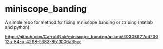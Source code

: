 # miniscope_banding
A simple repo for method for fixing miniscope banding or striping (matlab and python)


https://github.com/GarrettBlair/miniscope_banding/assets/40305871/ed73012a-845b-4298-9683-8b13006a35cd


